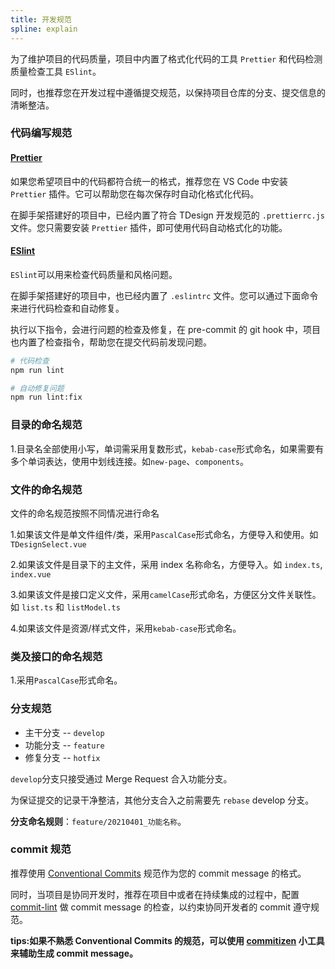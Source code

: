```yaml
---
title: 开发规范
spline: explain
---
```


为了维护项目的代码质量，项目中内置了格式化代码的工具 `Prettier` 和代码检测质量检查工具 `ESlint`。

同时，也推荐您在开发过程中遵循提交规范，以保持项目仓库的分支、提交信息的清晰整洁。

### 代码编写规范

#### [Prettier](https://prettier.io/)

如果您希望项目中的代码都符合统一的格式，推荐您在 VS Code 中安装 `Prettier` 插件。它可以帮助您在每次保存时自动化格式化代码。

在脚手架搭建好的项目中，已经内置了符合 TDesign 开发规范的 `.prettierrc.js` 文件。您只需要安装 `Prettier` 插件，即可使用代码自动格式化的功能。

#### [ESlint](https://eslint.org/)

`ESlint`可以用来检查代码质量和风格问题。

在脚手架搭建好的项目中，也已经内置了 `.eslintrc` 文件。您可以通过下面命令来进行代码检查和自动修复。

执行以下指令，会进行问题的检查及修复，在 pre-commit 的 git hook 中，项目也内置了检查指令，帮助您在提交代码前发现问题。

```bash
# 代码检查
npm run lint

# 自动修复问题
npm run lint:fix
```

### 目录的命名规范

1.目录名全部使用小写，单词需采用复数形式，`kebab-case`形式命名，如果需要有多个单词表达，使用中划线连接。如`new-page`、`components`。

### 文件的命名规范

文件的命名规范按照不同情况进行命名

1.如果该文件是单文件组件/类，采用`PascalCase`形式命名，方便导入和使用。如`TDesignSelect.vue`

2.如果该文件是目录下的主文件，采用 index 名称命名，方便导入。如 `index.ts`, `index.vue`

3.如果该文件是接口定义文件，采用`camelCase`形式命名，方便区分文件关联性。如 `list.ts` 和 `listModel.ts`

4.如果该文件是资源/样式文件，采用`kebab-case`形式命名。

### 类及接口的命名规范

1.采用`PascalCase`形式命名。

### 分支规范

- 主干分支 -- `develop`
- 功能分支 -- `feature`
- 修复分支 -- `hotfix`

`develop`分支只接受通过 Merge Request 合入功能分支。

为保证提交的记录干净整洁，其他分支合入之前需要先 `rebase` develop 分支。

**分支命名规则**：`feature/20210401_功能名称`。

### commit 规范

推荐使用 [Conventional Commits](https://www.conventionalcommits.org/en/v1.0.0/) 规范作为您的 commit message 的格式。

同时，当项目是协同开发时，推荐在项目中或者在持续集成的过程中，配置 [commit-lint](https://github.com/conventional-changelog/commitlint) 做 commit message 的检查，以约束协同开发者的 commit 遵守规范。

**tips:如果不熟悉 Conventional Commits 的规范，可以使用 [commitizen](https://github.com/commitizen/cz-cli) 小工具来辅助生成 commit message。**
